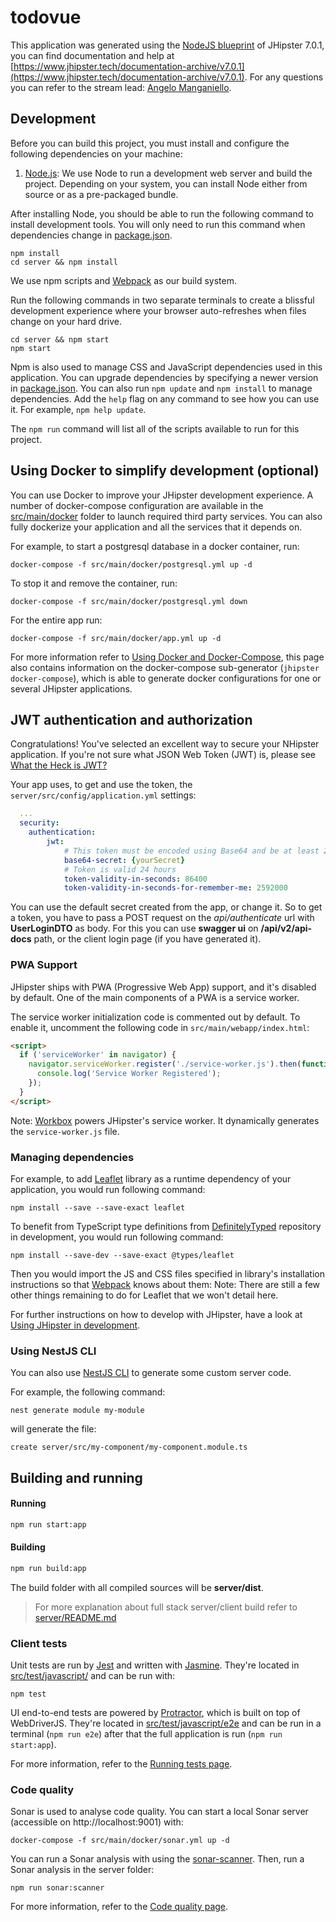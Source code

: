 # todovue

This application was generated using the [NodeJS blueprint](https://github.com/jhipster/generator-jhipster-nodejs) of JHipster 7.0.1, you can find documentation and help at [https://www.jhipster.tech/documentation-archive/v7.0.1](https://www.jhipster.tech/documentation-archive/v7.0.1). For any questions you can refer to the stream lead: [Angelo Manganiello](https://github.com/amanganiello90).

## Development

Before you can build this project, you must install and configure the following dependencies on your machine:

1. [Node.js][]: We use Node to run a development web server and build the project.
   Depending on your system, you can install Node either from source or as a pre-packaged bundle.

After installing Node, you should be able to run the following command to install development tools.
You will only need to run this command when dependencies change in [package.json](package.json).

    npm install
    cd server && npm install

We use npm scripts and [Webpack][] as our build system.

Run the following commands in two separate terminals to create a blissful development experience where your browser
auto-refreshes when files change on your hard drive.

    cd server && npm start
    npm start

Npm is also used to manage CSS and JavaScript dependencies used in this application. You can upgrade dependencies by
specifying a newer version in [package.json](package.json). You can also run `npm update` and `npm install` to manage dependencies.
Add the `help` flag on any command to see how you can use it. For example, `npm help update`.

The `npm run` command will list all of the scripts available to run for this project.

## Using Docker to simplify development (optional)

You can use Docker to improve your JHipster development experience. A number of docker-compose configuration are available in the [src/main/docker](src/main/docker) folder to launch required third party services.
You can also fully dockerize your application and all the services that it depends on.

For example, to start a postgresql database in a docker container, run:

    docker-compose -f src/main/docker/postgresql.yml up -d

To stop it and remove the container, run:

    docker-compose -f src/main/docker/postgresql.yml down

For the entire app run:

```
docker-compose -f src/main/docker/app.yml up -d
```

For more information refer to [Using Docker and Docker-Compose][], this page also contains information on the docker-compose sub-generator (`jhipster docker-compose`), which is able to generate docker configurations for one or several JHipster applications.

## JWT authentication and authorization

Congratulations! You've selected an excellent way to secure your NHipster application. If you're not sure what JSON Web Token (JWT) is, please see [What the Heck is JWT?](https://jwt.io/introduction/)

Your app uses, to get and use the token, the `server/src/config/application.yml` settings:

```yaml
  ...
  security:
    authentication:
        jwt:
            # This token must be encoded using Base64 and be at least 256 bits long (you can type `openssl rand -base64 64` on your command line to generate a 512 bits one)
            base64-secret: {yourSecret}
            # Token is valid 24 hours
            token-validity-in-seconds: 86400
            token-validity-in-seconds-for-remember-me: 2592000
```

You can use the default secret created from the app, or change it.
So to get a token, you have to pass a POST request on the _api/authenticate_ url with **UserLoginDTO** as body.
For this you can use **swagger ui** on **/api/v2/api-docs** path, or the client login page (if you have generated it).

### PWA Support

JHipster ships with PWA (Progressive Web App) support, and it's disabled by default. One of the main components of a PWA is a service worker.

The service worker initialization code is commented out by default. To enable it, uncomment the following code in `src/main/webapp/index.html`:

```html
<script>
  if ('serviceWorker' in navigator) {
    navigator.serviceWorker.register('./service-worker.js').then(function () {
      console.log('Service Worker Registered');
    });
  }
</script>
```

Note: [Workbox](https://developers.google.com/web/tools/workbox/) powers JHipster's service worker. It dynamically generates the `service-worker.js` file.

### Managing dependencies

For example, to add [Leaflet][] library as a runtime dependency of your application, you would run following command:

    npm install --save --save-exact leaflet

To benefit from TypeScript type definitions from [DefinitelyTyped][] repository in development, you would run following command:

    npm install --save-dev --save-exact @types/leaflet

Then you would import the JS and CSS files specified in library's installation instructions so that [Webpack][] knows about them:
Note: There are still a few other things remaining to do for Leaflet that we won't detail here.

For further instructions on how to develop with JHipster, have a look at [Using JHipster in development][].

### Using NestJS CLI

You can also use [NestJS CLI][] to generate some custom server code.

For example, the following command:

    nest generate module my-module

will generate the file:

    create server/src/my-component/my-component.module.ts

## Building and running

#### Running

```bash
npm run start:app
```

#### Building

```bash
npm run build:app
```

The build folder with all compiled sources will be **server/dist**.

> For more explanation about full stack server/client build refer to [server/README.md](server/README.md)

### Client tests

Unit tests are run by [Jest][] and written with [Jasmine][]. They're located in [src/test/javascript/](src/test/javascript/) and can be run with:

    npm test

UI end-to-end tests are powered by [Protractor][], which is built on top of WebDriverJS. They're located in [src/test/javascript/e2e](src/test/javascript/e2e)
and can be run in a terminal (`npm run e2e`) after that the full application is run (`npm run start:app`).

For more information, refer to the [Running tests page][].

### Code quality

Sonar is used to analyse code quality. You can start a local Sonar server (accessible on http://localhost:9001) with:

```
docker-compose -f src/main/docker/sonar.yml up -d
```

You can run a Sonar analysis with using the [sonar-scanner](https://docs.sonarqube.org/display/SCAN/Analyzing+with+SonarQube+Scanner).
Then, run a Sonar analysis in the server folder:

    npm run sonar:scanner

For more information, refer to the [Code quality page][].

[jhipster homepage and latest documentation]: https://www.jhipster.tech
[jhipster 7.0.1 archive]: https://www.jhipster.tech/documentation-archive/v7.0.1
[using jhipster in development]: https://www.jhipster.tech/documentation-archive/v7.0.1/development/
[using docker and docker-compose]: https://www.jhipster.tech/documentation-archive/v7.0.1/docker-compose
[using jhipster in production]: https://www.jhipster.tech/documentation-archive/v7.0.1/production/
[running tests page]: https://www.jhipster.tech/documentation-archive/v7.0.1/running-tests/
[code quality page]: https://www.jhipster.tech/documentation-archive/v7.0.1/code-quality/
[setting up continuous integration]: https://www.jhipster.tech/documentation-archive/v7.0.1/setting-up-ci/
[node.js]: https://nodejs.org/
[yarn]: https://yarnpkg.org/
[webpack]: https://webpack.github.io/
[jest]: https://facebook.github.io/jest/
[nestjs]: https://nestjs.com/
[nestjs cli]: https://docs.nestjs.com/cli/usages
[angular cli]: https://cli.angular.io/
[browsersync]: http://www.browsersync.io/
[jasmine]: http://jasmine.github.io/2.0/introduction.html
[protractor]: https://angular.github.io/protractor/
[leaflet]: http://leafletjs.com/
[definitelytyped]: http://definitelytyped.org/
